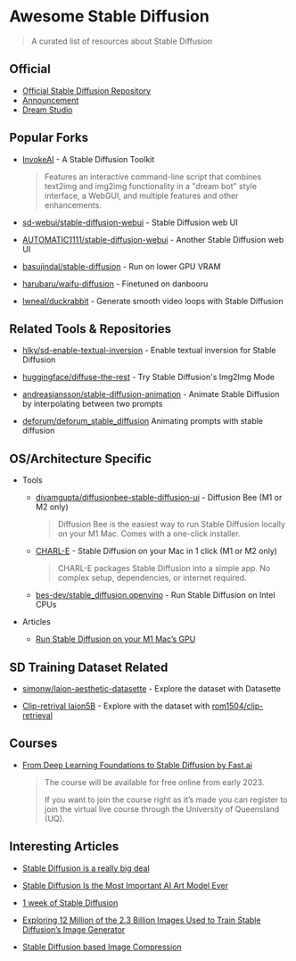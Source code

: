 # Awesome Stable Diffusion

> A curated list of resources about Stable Diffusion


## Official

* [Official Stable Diffusion Repository](https://github.com/CompVis/stable-diffusion)
* [Announcement](https://stability.ai/blog/stable-diffusion-public-release)
* [Dream Studio](https://beta.dreamstudio.ai/)


## Popular Forks

* [InvokeAI](https://github.com/invoke-ai/InvokeAI) - A Stable Diffusion Toolkit
  > Features an interactive command-line script that combines text2img and img2img functionality in a "dream bot" style interface, a WebGUI, and multiple features and other enhancements.

* [sd-webui/stable-diffusion-webui](https://github.com/sd-webui/stable-diffusion-webui) - Stable Diffusion web UI

* [AUTOMATIC1111/stable-diffusion-webui](https://github.com/AUTOMATIC1111/stable-diffusion-webui) - Another Stable Diffusion web UI

* [basujindal/stable-diffusion](https://github.com/basujindal/stable-diffusion) - Run on lower GPU VRAM

* [harubaru/waifu-diffusion](https://github.com/harubaru/waifu-diffusion) - Finetuned on danbooru

* [lwneal/duckrabbit](https://github.com/lwneal/duckrabbit/) - Generate smooth video loops with Stable Diffusion


## Related Tools & Repositories

* [hlky/sd-enable-textual-inversion](https://github.com/hlky/sd-enable-textual-inversion) - Enable textual inversion for Stable Diffusion

* [huggingface/diffuse-the-rest](https://huggingface.co/spaces/huggingface/diffuse-the-rest) - Try Stable Diffusion's Img2Img Mode

* [andreasjansson/stable-diffusion-animation](https://replicate.com/andreasjansson/stable-diffusion-animation) - Animate Stable Diffusion by interpolating between two prompts

* [deforum/deforum_stable_diffusion](https://replicate.com/deforum/deforum_stable_diffusion/examples#cccjscm6w5cindhifcn5xc5sdm) Animating prompts with stable diffusion

## OS/Architecture Specific

* Tools
  * [divamgupta/diffusionbee-stable-diffusion-ui](https://github.com/divamgupta/diffusionbee-stable-diffusion-ui) - Diffusion Bee (M1 or M2 only)
   
    > Diffusion Bee is the easiest way to run Stable Diffusion locally on your M1 Mac. Comes with a one-click installer.

  * [CHARL-E](https://www.charl-e.com/) - Stable Diffusion on your Mac in 1 click (M1 or M2 only)
   
    > CHARL-E packages Stable Diffusion into a simple app. No complex setup, dependencies, or internet required.

  * [bes-dev/stable_diffusion.openvino](https://github.com/bes-dev/stable_diffusion.openvino) - Run Stable Diffusion on Intel CPUs

    
* Articles
  * [Run Stable Diffusion on your M1 Mac’s GPU](https://replicate.com/blog/run-stable-diffusion-on-m1-mac)


## SD Training Dataset Related

* [simonw/laion-aesthetic-datasette](https://github.com/simonw/laion-aesthetic-datasette) - Explore the dataset with Datasette

* [Clip-retrival Iaion5B](https://rom1504.github.io/clip-retrieval) - Explore with the dataset with [rom1504/clip-retrieval](https://github.com/rom1504/clip-retrieval)


## Courses

* [From Deep Learning Foundations to Stable Diffusion by Fast.ai](https://www.fast.ai/posts/part2-2022.html)

    > The course will be available for free online from early 2023.
    > 
    > If you want to join the course right as it’s made you can register to join the virtual live course through the University of Queensland (UQ).


## Interesting Articles

* [Stable Diffusion is a really big deal](https://simonwillison.net/2022/Aug/29/stable-diffusion/)

* [Stable Diffusion Is the Most Important AI Art Model Ever](https://thealgorithmicbridge.substack.com/p/stable-diffusion-is-the-most-important)

* [1 week of Stable Diffusion](https://multimodal.art/news/1-week-of-stable-diffusion)

* [Exploring 12 Million of the 2.3 Billion Images Used to Train Stable Diffusion’s Image Generator](https://waxy.org/2022/08/exploring-12-million-of-the-images-used-to-train-stable-diffusions-image-generator/)

* [Stable Diffusion based Image Compression](https://matthias-buehlmann.medium.com/stable-diffusion-based-image-compresssion-6f1f0a399202)
